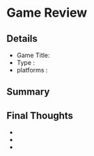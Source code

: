 # Game Review

## Details

* Game Title: 
* Type : 
* platforms : 


## Summary

## Final Thoughts
*
*
*
